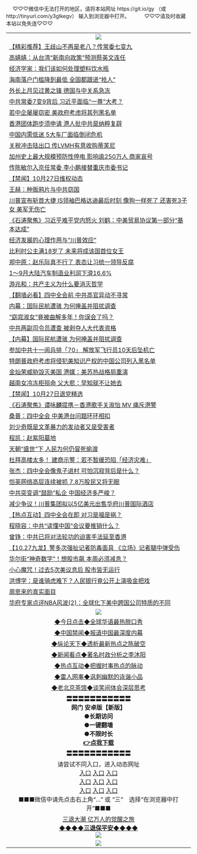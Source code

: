  <table>
　<tr>
♡♡♡微信中无法打开的地区，请将本站网址 https://git.io/gy （或 http://tinyurl.com/y3glkegv） 输入到浏览器中打开。 
　</tr>
　<tr>
♡♡♡请及时收藏本站以免失连♡♡♡
   </tr>
   <tr>
    <td align=center><img src="https://github.com/gyhhx/image-upload/blob/master/title1.jpg" /></td>
 </tr>
<tr><td align="left"><a href="https://xwood.fun/oo.aspx?name=c1088179&key=nqynnipsxfbxcbni&from=gy">【精彩推荐】王歧山不再是老八？传常委七变九</a></td></tr>
<tr><td align="left"><a href="https://xwood.fun/oo.aspx?name=c1089011&key=nqynnipsxfbxcbni&from=gy">高婧婧：从台湾“新南向政策”预测蔡英文连任</a></td></tr>
<tr><td align="left"><a href="https://xwood.fun/oo.aspx?name=c1088996&key=nqynnipsxfbxcbni&from=gy">经济学家：我们该如何处理塑料饮水瓶</a></td></tr>
<tr><td align="left"><a href="https://xwood.fun/oo.aspx?name=c1088919&key=nqynnipsxfbxcbni&from=gy">海南落户门槛降到最低 全国都跟进“抢人”</a></td></tr>
<tr><td align="left"><a href="https://xwood.fun/oo.aspx?name=c1088953&key=nqynnipsxfbxcbni&from=gy">外长上月见过黄之锋 德国与中关系急冻</a></td></tr>
<tr><td align="left"><a href="https://xwood.fun/oo.aspx?name=c1088904&key=nqynnipsxfbxcbni&from=gy">中共常委7变9背后 习近平面临“一尊”大考？</a></td></tr>
<tr><td align="left"><a href="https://xwood.fun/oo.aspx?name=c1088828&key=nqynnipsxfbxcbni&from=gy">若中企屡屡窃密 美政府考虑将其列黑名单</a></td></tr>
<tr><td align="left"><a href="https://xwood.fun/oo.aspx?name=c1088935&key=nqynnipsxfbxcbni&from=gy">香港团体跑步须申请 港人批中共是纳粹复辟</a></td></tr>
<tr><td align="left"><a href="https://xwood.fun/oo.aspx?name=c1088946&key=nqynnipsxfbxcbni&from=gy">中国内需低迷 5大车厂面临倒闭危机</a></td></tr>
<tr><td align="left"><a href="https://xwood.fun/oo.aspx?name=c1088967&key=nqynnipsxfbxcbni&from=gy">关税冲击陆出口 传LVMH有意收购蒂芙尼</a></td></tr>
<tr><td align="left"><a href="https://xwood.fun/oo.aspx?name=c1088965&key=nqynnipsxfbxcbni&from=gy">加州史上最大规模预防性停电 影响逾250万人 商家哀号</a></td></tr>
<tr><td align="left"><a href="https://xwood.fun/oo.aspx?name=c1087482&key=nqynnipsxfbxcbni&from=gy">传陈敏尔入京任常委 李小鹏接替重庆市委书记</a></td></tr>
<tr><td align="left"><a href="https://xwood.fun/oo.aspx?name=c1088976&key=nqynnipsxfbxcbni&from=gy">【禁闻】10月27日维权动态</a></td></tr>
<tr><td align="left"><a href="https://xwood.fun/oo.aspx?name=c1088939&key=nqynnipsxfbxcbni&from=gy">王赫：种贩鸦片与中共窃国</a></td></tr>
<tr><td align="left"><a href="https://xwood.fun/oo.aspx?name=c1088945&key=nqynnipsxfbxcbni&from=gy">川普宣布斩首大捷 IS领袖巴格达迪最后时刻 像狗一样死了 还害死3子女 美军无伤亡</a></td></tr>
<tr><td align="left"><a href="https://xwood.fun/oo.aspx?name=c1088588&key=nqynnipsxfbxcbni&from=gy">《石涛聚焦》习近平难平党内怒火 刘鹤：中美贸易协议第一部分“基本达成”</a></td></tr>
<tr><td align="left"><a href="https://xwood.fun/oo.aspx?name=c1089003&key=nqynnipsxfbxcbni&from=gy">经济发展的心理作用与“川普效应”</a></td></tr>
<tr><td align="left"><a href="https://xwood.fun/oo.aspx?name=c1088921&key=nqynnipsxfbxcbni&from=gy">比利时公主满18岁了 未来将成该国首位女王</a></td></tr>
<tr><td align="left"><a href="https://xwood.fun/oo.aspx?name=c1088817&key=nqynnipsxfbxcbni&from=gy">郑中原：赵乐际真不行了 表态让习统一领导反腐</a></td></tr>
<tr><td align="left"><a href="https://xwood.fun/oo.aspx?name=c1088933&key=nqynnipsxfbxcbni&from=gy">1～9月大陆汽车制造业利润下滑16.6%</a></td></tr>
<tr><td align="left"><a href="https://xwood.fun/oo.aspx?name=c1089004&key=nqynnipsxfbxcbni&from=gy">游兆和：共产主义为什么要消灭哲学</a></td></tr>
<tr><td align="left"><a href="https://xwood.fun/oo.aspx?name=c1088361&key=nqynnipsxfbxcbni&from=gy">【翻墙必看】四中全会前 中共高官异动不寻常</a></td></tr>
<tr><td align="left"><a href="https://xwood.fun/oo.aspx?name=c1088963&key=nqynnipsxfbxcbni&from=gy">内幕：国际民航遭骇 为何掩盖并阻扰调查</a></td></tr>
<tr><td align="left"><a href="https://xwood.fun/oo.aspx?name=c1088900&key=nqynnipsxfbxcbni&from=gy">“窈窕淑女”竟被曲解多年！你误会了吗？</a></td></tr>
<tr><td align="left"><a href="https://xwood.fun/oo.aspx?name=c1088523&key=nqynnipsxfbxcbni&from=gy">中共两副司令员遭查 被剥夺人大代表资格</a></td></tr>
<tr><td align="left"><a href="https://xwood.fun/oo.aspx?name=c1088820&key=nqynnipsxfbxcbni&from=gy">【内幕】国际民航遭骇 为何掩盖并阻扰调查</a></td></tr>
<tr><td align="left"><a href="https://xwood.fun/oo.aspx?name=c1088954&key=nqynnipsxfbxcbni&from=gy">参加中共十一阅兵排「70」 解放军飞行员10天后坠机亡</a></td></tr>
<tr><td align="left"><a href="https://xwood.fun/oo.aspx?name=c1088926&key=nqynnipsxfbxcbni&from=gy">特朗普政府考虑将侵犯美知识产权的中国公司列入黑名单</a></td></tr>
<tr><td align="left"><a href="https://xwood.fun/oo.aspx?name=c1088529&key=nqynnipsxfbxcbni&from=gy">金灿荣威胁毁灭美国 港媒：美苏热战格局重演</a></td></tr>
<tr><td align="left"><a href="https://xwood.fun/oo.aspx?name=c1088918&key=nqynnipsxfbxcbni&from=gy">越南女冷冻柜殒命 父大悲：早知就不让她去</a></td></tr>
<tr><td align="left"><a href="https://xwood.fun/oo.aspx?name=c1088975&key=nqynnipsxfbxcbni&from=gy">【禁闻】10月27日退党精选</a></td></tr>
<tr><td align="left"><a href="https://xwood.fun/oo.aspx?name=c1088587&key=nqynnipsxfbxcbni&from=gy">《石涛聚焦》谭咏麟提携－香港歌手关淑怡 MV 痛斥港警</a></td></tr>
<tr><td align="left"><a href="https://xwood.fun/oo.aspx?name=c1088823&key=nqynnipsxfbxcbni&from=gy">桑普：四中全会 中美港台问题环环相扣</a></td></tr>
<tr><td align="left"><a href="https://xwood.fun/oo.aspx?name=c1088905&key=nqynnipsxfbxcbni&from=gy">刘少奇既是文革暴力的发动者又是受害者</a></td></tr>
<tr><td align="left"><a href="https://xwood.fun/oo.aspx?name=c1088586&key=nqynnipsxfbxcbni&from=gy">程凯：赵紫阳墓地</a></td></tr>
<tr><td align="left"><a href="https://xwood.fun/oo.aspx?name=c1088824&key=nqynnipsxfbxcbni&from=gy">天朝“盛世”下 人民为何仍冒死偷渡</a></td></tr>
<tr><td align="left"><a href="https://xwood.fun/oo.aspx?name=c1088950&key=nqynnipsxfbxcbni&from=gy">杜拜高楼太多！ 建商示警：若不暂缓恐陷「经济灾难」</a></td></tr>
<tr><td align="left"><a href="https://xwood.fun/oo.aspx?name=c1088461&key=nqynnipsxfbxcbni&from=gy">张杰：四中全会像鬼子进村 可怕沉寂背后是什么？</a></td></tr>
<tr><td align="left"><a href="https://xwood.fun/oo.aspx?name=c1088925&key=nqynnipsxfbxcbni&from=gy">恺英网络高层连续被抓 7.8万股民又将无眠</a></td></tr>
<tr><td align="left"><a href="https://xwood.fun/oo.aspx?name=c1088237&key=nqynnipsxfbxcbni&from=gy">中共突变调“鼓励”私企 中国经济多严峻？</a></td></tr>
<tr><td align="left"><a href="https://xwood.fun/oo.aspx?name=c1088949&key=nqynnipsxfbxcbni&from=gy">减少争议！川普集团拟以5亿美元出售华府川普国际酒店</a></td></tr>
<tr><td align="left"><a href="https://xwood.fun/oo.aspx?name=c1087824&key=nqynnipsxfbxcbni&from=gy">【热点互动】四中全会在即 对习是福是祸？</a></td></tr>
<tr><td align="left"><a href="https://xwood.fun/oo.aspx?name=c1088816&key=nqynnipsxfbxcbni&from=gy">程晓容：中共“读懂中国”会议要推销什么？</a></td></tr>
<tr><td align="left"><a href="https://xwood.fun/oo.aspx?name=c1089015&key=nqynnipsxfbxcbni&from=gy">曾铮：中共已将对法轮功的迫害手法延至香港</a></td></tr>
<tr><td align="left"><a href="https://xwood.fun/oo.aspx?name=c1088959&key=nqynnipsxfbxcbni&from=gy">【10.27九龙】警多次强扯记者防毒面具 《立场》记者腿中弹受伤</a></td></tr>
<tr><td align="left"><a href="https://xwood.fun/oo.aspx?name=c1088957&key=nqynnipsxfbxcbni&from=gy">华尔街“神奇数字”！想股市飙 本周必须减息？</a></td></tr>
<tr><td align="left"><a href="https://xwood.fun/oo.aspx?name=c1088958&key=nqynnipsxfbxcbni&from=gy">小心魔咒！过去5次美议息后 股市皆无运行</a></td></tr>
<tr><td align="left"><a href="https://xwood.fun/oo.aspx?name=c1088762&key=nqynnipsxfbxcbni&from=gy">洪博学：是谁骑虎难下？人民银行竟公开上演吸金把戏</a></td></tr>
<tr><td align="left"><a href="https://xwood.fun/oo.aspx?name=c1088901&key=nqynnipsxfbxcbni&from=gy">周恩来的真实面目</a></td></tr>
<tr><td align="left"><a href="https://xwood.fun/oo.aspx?name=c1088998&key=nqynnipsxfbxcbni&from=gy">华府专家点评NBA风波(2)：全球化下美中跨国公司特质的不同</a></td></tr>


 <tr>
    <td align=center><img src="https://github.com/gyhhx/image-upload/blob/master/shipin.jpg" /></td>
  </tr>
 <tr>
   <td align=center> 
<a href="https://tru28th.xwood.fun/oo.aspx?name=c816850&key=nqynnipsxfbxcbni&from=gy&tag=9877">◆今日点击◆全球华语最热脱口秀</a><br/>
    </td>
  </tr>
  <tr>
  <td align=center>
<a href="https://tru28th.xwood.fun/oo.aspx?name=c816860&key=nqynnipsxfbxcbni&from=gy&tag=99733110">◆中国禁闻◆报道中国最深度内幕</a><br/>
   </tr>
  <tr>
     <td align=center>
<a href="https://tru28th.xwood.fun/oo.aspx?name=c816855&key=nqynnipsxfbxcbni&from=gy&tag=997110">◆纵论天下◆透析最新热点之陈破空</a><br/>
   </tr>
   <tr>
      <td align=center>
<a href="https://tru28th.xwood.fun/oo.aspx?name=c838308&key=nqynnipsxfbxcbni&from=gy&tag=9973110">◆新闻看点◆著名时政分析之李沐阳</a><br/>
   </tr>
   <tr>
     <td align=center>
<a href="https://tru28th.xwood.fun/oo.aspx?name=c816852&key=nqynnipsxfbxcbni&from=gy&tag=9733110">◆热点互动◆把握时事热点的脉动</a><br/>
   </tr>
   <tr>
      <td align=center>
<a href="https://tru28th.xwood.fun/oo.aspx?name=c816694&key=nqynnipsxfbxcbni&from=gy&tag=93310">◆雷人网事◆讽刺幽默的诙谐小品</a><br/>
   </tr>
   <tr>
    <td align=center>
<a href="https://tru28th.xwood.fun/oo.aspx?name=c816650&key=nqynnipsxfbxcbni&from=gy&tag=9973110">◆老北京茶馆◆谈笑间体会深层思考</a><br/>
   </tr>
  <tr>
    <td align=center>
 <b>〓〓〓〓〓〓〓〓〓〓〓<br/>网门 安卓版【新版】<br/> ●长期访问<br/> ●一键翻墙<br/>  ●不限时长<br/> 
 <a href="https://share.weiyun.com/5tym2kI">👉<b>点我下载</a><br/>〓〓〓〓〓〓〓〓〓〓〓<br/>
    </td>
    </tr>
   <tr>
    <td align=center>请尝试不同入口，进入动态网址<br/>
      <a href="https://s3.us-east-2.amazonaws.com/ogateo/show.htm">入口</a>
      <a href="https://s3.ca-central-1.amazonaws.com/ogatec/show.htm">入口</a>
      <a href="https://s3.ap-southeast-2.amazonaws.com/ogatey/show.htm">入口</a><br/>
      <a href="https://s3.ap-northeast-2.amazonaws.com/ogates/show.htm">入口</a>
      <a href="https://s3.eu-central-1.amazonaws.com/ogatef/show.htm">入口</a>
      <a href="https://s3.ap-south-1.amazonaws.com/ogatem/show.htm">入口</a><br/>
      <a href="https://s3-us-west-1.amazonaws.com/ogaten/show.htm">入口</a>
      <a href="https://s3.eu-west-2.amazonaws.com/ogatel/show.htm">入口</a>
      <a href="https://s3.ap-northeast-1.amazonaws.com/ogatet/show.htm">入口</a><br/>
      ■■■微信中请先点击右上角“...” 或 “三”　选择“在浏览器中打开”■■■<b><br/>
    </td>
  </tr>
  <tr>  
  <td align=center>
  <a href="https://tru28th.xwood.fun/oo.aspx?name=c894205&key=nqynnipsxfbxcbni&from=gy&tag=9973110">三退大潮 亿万人的觉醒之旅</a><br/>
      <a href="https://tru28th.xwood.fun/oo.aspx?name=ogQuit.aspx&key=nqynnipsxfbxcbni&from=gy"><b>◆◆◆◆三退保平安◆◆◆◆<br/></a>
      <img src="https://github.com/gyhhx/image-upload/blob/master/3t.jpg" /><br/>
      </td>
  </tr>
   <tr>
    <td align=center><img src="https://raw.githubusercontent.com/oGate2/Up/master/oGate_640.jpg"/></td>
  </tr>
</table>
